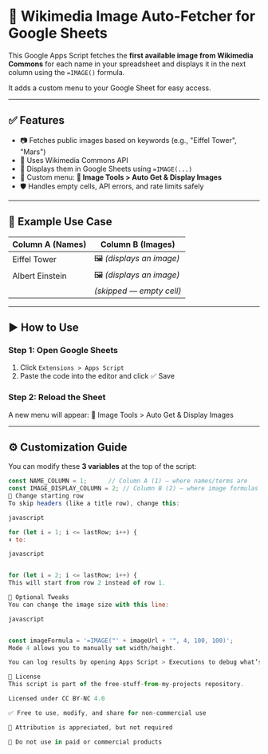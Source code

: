 # 📸 Wikimedia Image Auto-Fetcher for Google Sheets

This Google Apps Script fetches the **first available image from Wikimedia Commons** for each name in your spreadsheet and displays it in the next column using the `=IMAGE()` formula.

It adds a custom menu to your Google Sheet for easy access.

---

## ✅ Features

- 📷 Fetches public images based on keywords (e.g., "Eiffel Tower", "Mars")
- 📄 Uses Wikimedia Commons API
- 🧩 Displays them in Google Sheets using `=IMAGE(...)`
- 🧭 Custom menu: **📸 Image Tools > Auto Get & Display Images**
- 🛡️ Handles empty cells, API errors, and rate limits safely

---

## 🧪 Example Use Case

| Column A (Names)     | Column B (Images)          |
|----------------------|----------------------------|
| Eiffel Tower         | 🖼️ *(displays an image)*   |
| Albert Einstein      | 🖼️ *(displays an image)*   |
|                      | *(skipped — empty cell)*   |

---

## ▶️ How to Use

### Step 1: Open Google Sheets

1. Click `Extensions > Apps Script`
2. Paste the code into the editor and click ✅ Save

### Step 2: Reload the Sheet

A new menu will appear:
📸 Image Tools > Auto Get & Display Images



---

## ⚙️ Customization Guide

You can modify these **3 variables** at the top of the script:

```javascript
const NAME_COLUMN = 1;      // Column A (1) — where names/terms are
const IMAGE_DISPLAY_COLUMN = 2; // Column B (2) — where image formulas go
🔁 Change starting row
To skip headers (like a title row), change this:

javascript

for (let i = 1; i <= lastRow; i++) {
⬇️ to:

javascript


for (let i = 2; i <= lastRow; i++) {
This will start from row 2 instead of row 1.

📏 Optional Tweaks
You can change the image size with this line:

javascript


const imageFormula = '=IMAGE("' + imageUrl + '", 4, 100, 100)';
Mode 4 allows you to manually set width/height.

You can log results by opening Apps Script > Executions to debug what’s happening.

📜 License
This script is part of the free-stuff-from-my-projects repository.

Licensed under CC BY-NC 4.0

✅ Free to use, modify, and share for non-commercial use

🙏 Attribution is appreciated, but not required

🚫 Do not use in paid or commercial products

